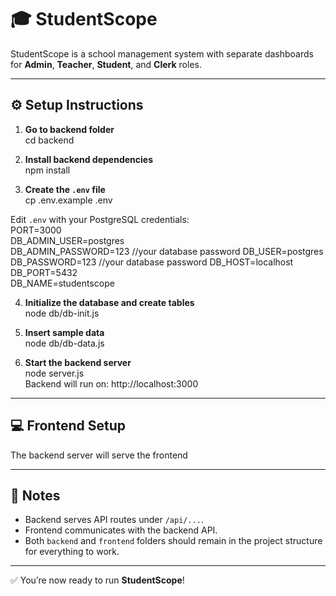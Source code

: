 # 🎓 StudentScope

StudentScope is a school management system with separate dashboards for **Admin**, **Teacher**, **Student**, and **Clerk** roles.

---

## ⚙️ Setup Instructions

1. **Go to backend folder**  
cd backend

2. **Install backend dependencies**  
npm install

3. **Create the `.env` file**  
cp .env.example .env  

  Edit `.env` with your PostgreSQL credentials:  
  PORT=3000  
  DB_ADMIN_USER=postgres  
  DB_ADMIN_PASSWORD=123  //your database password
  DB_USER=postgres  
  DB_PASSWORD=123  //your database password
  DB_HOST=localhost  
  DB_PORT=5432  
  DB_NAME=studentscope  

4. **Initialize the database and create tables**  
node db/db-init.js

5. **Insert sample data**  
node db/db-data.js

6. **Start the backend server**  
node server.js  
Backend will run on: http://localhost:3000

---

## 💻 Frontend Setup

The backend server will serve the frontend

---

## 📝 Notes
- Backend serves API routes under `/api/...`.
- Frontend communicates with the backend API.
- Both `backend` and `frontend` folders should remain in the project structure for everything to work.

---

✅ You’re now ready to run **StudentScope**!
